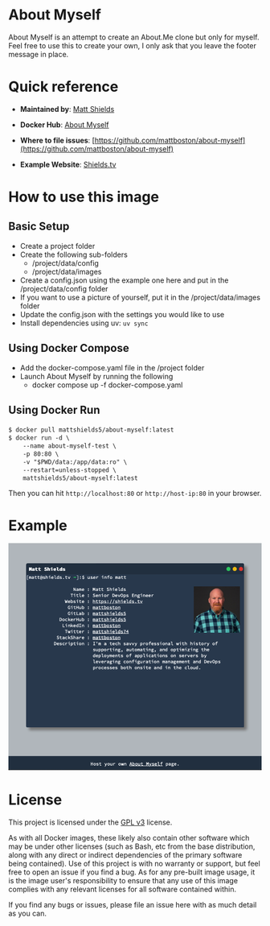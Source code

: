 # About Myself

About Myself is an attempt to create an About.Me clone but only for myself.  Feel free to use this to create your own, I only ask that you leave the footer message in place.

# Quick reference

-	**Maintained by**: [Matt Shields](https://github.com/mattboston)

-   **Docker Hub**: [About Myself](https://hub.docker.com/r/mattshields5/about-myself)

-	**Where to file issues**: [https://github.com/mattboston/about-myself](https://github.com/mattboston/about-myself)

-   **Example Website**: [Shields.tv](https://shields.tv)

# How to use this image

## Basic Setup
- Create a project folder
- Create the following sub-folders
  - /project/data/config
  - /project/data/images
- Create a config.json using the example one here and put in the /project/data/config folder
- If you want to use a picture of yourself, put it in the /project/data/images folder
- Update the config.json with the settings you would like to use
- Install dependencies using uv: `uv sync`

## Using Docker Compose
- Add the docker-compose.yaml file in the /project folder
- Launch About Myself by running the following
  - docker compose up -f docker-compose.yaml

## Using Docker Run
```console
$ docker pull mattshields5/about-myself:latest
$ docker run -d \
    --name about-myself-test \
    -p 80:80 \
    -v "$PWD/data:/app/data:ro" \
    --restart=unless-stopped \
    mattshields5/about-myself:latest
```

Then you can hit `http://localhost:80` or `http://host-ip:80` in your browser.

# Example
![Screenshot](/images/screenshot01.png "Screenshot")

# License

This project is licensed under the [GPL v3](https://www.gnu.org/licenses/gpl-3.0.en.html) license.

As with all Docker images, these likely also contain other software which may be under other licenses (such as Bash, etc from the base distribution, along with any direct or indirect dependencies of the primary software being contained).  Use of this project is with no warranty or support, but feel free to open an issue if you find a bug.  As for any pre-built image usage, it is the image user's responsibility to ensure that any use of this image complies with any relevant licenses for all software contained within.

If you find any bugs or issues, please file an issue here with as much detail as you can.
